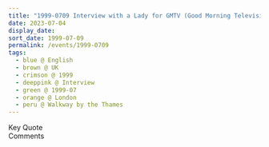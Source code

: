 ```yaml
---
title: "1999-0709 Interview with a Lady for GMTV (Good Morning Television, now ITV Breakfast Broadcasting Limited), Walkway by the Thames, London, UK"
date: 2023-07-04
display_date: 
sort_date: 1999-07-09
permalink: /events/1999-0709
tags:
  - blue @ English
  - brown @ UK
  - crimson @ 1999
  - deeppink @ Interview
  - green @ 1999-07
  - orange @ London
  - peru @ Walkway by the Thames
---
```


<wave-list>
  <list-title color="green" width="75">Key Quote</list-title>
  <list-item color="BlanchedAlmond"  width="200"></list-item>
  <list-item color="Lavender"></list-item>
  <list-item color="BlanchedAlmond"></list-item>
</wave-list>

<br>

<wave-list>
  <list-title color="green" width="75">Comments</list-title>
  <list-item color="BlanchedAlmond"  width="200"></list-item>
  <list-item color="Lavender"></list-item>
  <list-item color="BlanchedAlmond"></list-item>
</wave-list>